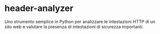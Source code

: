 # header-analyzer
Uno strumento semplice in Python per analizzare le intestazioni HTTP di un sito web e valutare la presenza di intestazioni di sicurezza importanti.
